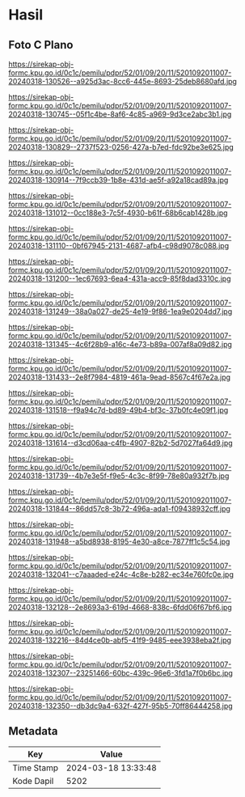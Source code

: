 # Hasil

## Foto C Plano

https://sirekap-obj-formc.kpu.go.id/0c1c/pemilu/pdpr/52/01/09/20/11/5201092011007-20240318-130526--a925d3ac-8cc6-445e-8693-25deb8680afd.jpg

https://sirekap-obj-formc.kpu.go.id/0c1c/pemilu/pdpr/52/01/09/20/11/5201092011007-20240318-130745--05f1c4be-8af6-4c85-a969-9d3ce2abc3b1.jpg

https://sirekap-obj-formc.kpu.go.id/0c1c/pemilu/pdpr/52/01/09/20/11/5201092011007-20240318-130829--2737f523-0256-427a-b7ed-fdc92be3e625.jpg

https://sirekap-obj-formc.kpu.go.id/0c1c/pemilu/pdpr/52/01/09/20/11/5201092011007-20240318-130914--7f9ccb39-1b8e-431d-ae5f-a92a18cad89a.jpg

https://sirekap-obj-formc.kpu.go.id/0c1c/pemilu/pdpr/52/01/09/20/11/5201092011007-20240318-131012--0cc188e3-7c5f-4930-b61f-68b6cab1428b.jpg

https://sirekap-obj-formc.kpu.go.id/0c1c/pemilu/pdpr/52/01/09/20/11/5201092011007-20240318-131110--0bf67945-2131-4687-afb4-c98d9078c088.jpg

https://sirekap-obj-formc.kpu.go.id/0c1c/pemilu/pdpr/52/01/09/20/11/5201092011007-20240318-131200--1ec67693-6ea4-431a-acc9-85f8dad3310c.jpg

https://sirekap-obj-formc.kpu.go.id/0c1c/pemilu/pdpr/52/01/09/20/11/5201092011007-20240318-131249--38a0a027-de25-4e19-9f86-1ea9e0204dd7.jpg

https://sirekap-obj-formc.kpu.go.id/0c1c/pemilu/pdpr/52/01/09/20/11/5201092011007-20240318-131345--4c6f28b9-a16c-4e73-b89a-007af8a09d82.jpg

https://sirekap-obj-formc.kpu.go.id/0c1c/pemilu/pdpr/52/01/09/20/11/5201092011007-20240318-131433--2e8f7984-4819-461a-9ead-8567c4f67e2a.jpg

https://sirekap-obj-formc.kpu.go.id/0c1c/pemilu/pdpr/52/01/09/20/11/5201092011007-20240318-131518--f9a94c7d-bd89-49b4-bf3c-37b0fc4e09f1.jpg

https://sirekap-obj-formc.kpu.go.id/0c1c/pemilu/pdpr/52/01/09/20/11/5201092011007-20240318-131614--d3cd06aa-c4fb-4907-82b2-5d7027fa64d9.jpg

https://sirekap-obj-formc.kpu.go.id/0c1c/pemilu/pdpr/52/01/09/20/11/5201092011007-20240318-131739--4b7e3e5f-f9e5-4c3c-8f99-78e80a932f7b.jpg

https://sirekap-obj-formc.kpu.go.id/0c1c/pemilu/pdpr/52/01/09/20/11/5201092011007-20240318-131844--86dd57c8-3b72-496a-ada1-f09438932cff.jpg

https://sirekap-obj-formc.kpu.go.id/0c1c/pemilu/pdpr/52/01/09/20/11/5201092011007-20240318-131948--a5bd8938-8195-4e30-a8ce-7877ff1c5c54.jpg

https://sirekap-obj-formc.kpu.go.id/0c1c/pemilu/pdpr/52/01/09/20/11/5201092011007-20240318-132041--c7aaaded-e24c-4c8e-b282-ec34e760fc0e.jpg

https://sirekap-obj-formc.kpu.go.id/0c1c/pemilu/pdpr/52/01/09/20/11/5201092011007-20240318-132128--2e8693a3-619d-4668-838c-6fdd06f67bf6.jpg

https://sirekap-obj-formc.kpu.go.id/0c1c/pemilu/pdpr/52/01/09/20/11/5201092011007-20240318-132216--84d4ce0b-abf5-41f9-9485-eee3938eba2f.jpg

https://sirekap-obj-formc.kpu.go.id/0c1c/pemilu/pdpr/52/01/09/20/11/5201092011007-20240318-132307--23251466-60bc-439c-96e6-3fd1a7f0b6bc.jpg

https://sirekap-obj-formc.kpu.go.id/0c1c/pemilu/pdpr/52/01/09/20/11/5201092011007-20240318-132350--db3dc9a4-632f-427f-95b5-70ff86444258.jpg


## Metadata

| Key        | Value               |
| ---------- | ------------------- |
| Time Stamp | 2024-03-18 13:33:48 |
| Kode Dapil | 5202                |



